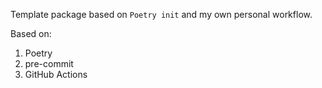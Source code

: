 Template package based on `Poetry init` and my own personal workflow.

Based on:
1. Poetry
2. pre-commit
3. GitHub Actions
